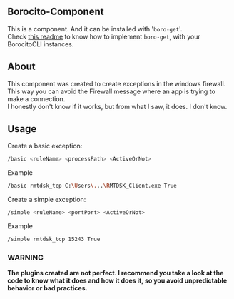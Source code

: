 ## Borocito-Component
This is a component. And it can be installed with '`boro-get`'.  
Check [this readme](https://github.com/Borocito/Components-for-Borocito/blob/main/boro-get/README.md) to know how to implement `boro-get`, with your BorocitoCLI instances.  

## About
This component was created to create exceptions in the windows firewall. This way you can avoid the Firewall message where an app is trying to make a connection.  
I honestly don't know if it works, but from what I saw, it does. I don't know.  

## Usage
Create a basic exception:  
```sh
/basic <ruleName> <processPath> <ActiveOrNot>
```
Example  
```sh
/basic rmtdsk_tcp C:\Users\...\RMTDSK_Client.exe True
```

Create a simple exception:  
```sh
/simple <ruleName> <portPort> <ActiveOrNot>
```
Example  
```sh
/simple rmtdsk_tcp 15243 True
```

### WARNING
**The plugins created are not perfect. I recommend you take a look at the code to know what it does and how it does it, so you avoid unpredictable behavior or bad practices.**